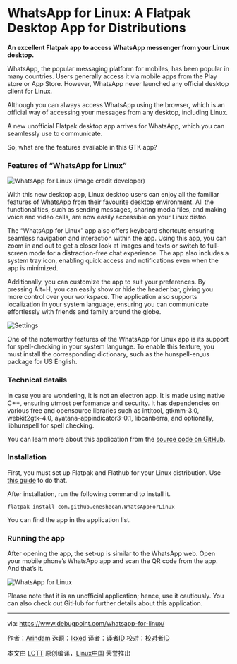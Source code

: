 [#]: subject: "WhatsApp for Linux: A Flatpak Desktop App for Distributions"
[#]: via: "https://www.debugpoint.com/whatsapp-for-linux/"
[#]: author: "Arindam https://www.debugpoint.com/author/admin1/"
[#]: collector: "lkxed"
[#]: translator: "geekpi"
[#]: reviewer: " "
[#]: publisher: " "
[#]: url: " "

WhatsApp for Linux: A Flatpak Desktop App for Distributions
======

**An excellent Flatpak app to access WhatsApp messenger from your Linux desktop.**

WhatsApp, the popular messaging platform for mobiles, has been popular in many countries. Users generally access it via mobile apps from the Play store or App Store. However, WhatsApp never launched any official desktop client for Linux.

Although you can always access WhatsApp using the browser, which is an official way of accessing your messages from any desktop, including Linux.

A new unofficial Flatpak desktop app arrives for WhatsApp, which you can seamlessly use to communicate.

So, what are the features available in this GTK app?

### Features of “WhatsApp for Linux”

![WhatsApp for Linux (image credit developer)][1]

With this new desktop app, Linux desktop users can enjoy all the familiar features of WhatsApp from their favourite desktop environment. All the functionalities, such as sending messages, sharing media files, and making voice and video calls, are now easily accessible on your Linux distro.

The “WhatsApp for Linux” app also offers keyboard shortcuts ensuring seamless navigation and interaction within the app. Using this app, you can zoom in and out to get a closer look at images and texts or switch to full-screen mode for a distraction-free chat experience. The app also includes a system tray icon, enabling quick access and notifications even when the app is minimized.

Additionally, you can customize the app to suit your preferences. By pressing Alt+H, you can easily show or hide the header bar, giving you more control over your workspace. The application also supports localization in your system language, ensuring you can communicate effortlessly with friends and family around the globe.

![Settings][2]

One of the noteworthy features of the WhatsApp for Linux app is its support for spell-checking in your system language. To enable this feature, you must install the corresponding dictionary, such as the hunspell-en_us package for US English.

### Technical details

In case you are wondering, it is not an electron app. It is made using native C++, ensuring utmost performance and security. It has dependencies on various free and opensource libraries such as intltool, gtkmm-3.0, webkit2gtk-4.0, ayatana-appindicator3-0.1, libcanberra, and optionally, libhunspell for spell checking.

You can learn more about this application from the [source code on GitHub][3].

### Installation

First, you must set up Flatpak and Flathub for your Linux distribution. Use [this guide][4] to do that.

After installation, run the following command to install it.

```
flatpak install com.github.eneshecan.WhatsAppForLinux
```

You can find the app in the application list.

### Running the app

After opening the app, the set-up is similar to the WhatsApp web. Open your mobile phone’s WhatsApp app and scan the QR code from the app. And that’s it.

![WhatsApp for Linux][5]

Please note that it is an unofficial application; hence, use it cautiously. You can also check out GitHub for further details about this application.

--------------------------------------------------------------------------------

via: https://www.debugpoint.com/whatsapp-for-linux/

作者：[Arindam][a]
选题：[lkxed][b]
译者：[译者ID](https://github.com/译者ID)
校对：[校对者ID](https://github.com/校对者ID)

本文由 [LCTT](https://github.com/LCTT/TranslateProject) 原创编译，[Linux中国](https://linux.cn/) 荣誉推出

[a]: https://www.debugpoint.com/author/admin1/
[b]: https://github.com/lkxed/
[1]: https://www.debugpoint.com/wp-content/uploads/2023/06/WhatsApp-for-Linux-image-credit-developer.jpg
[2]: https://www.debugpoint.com/wp-content/uploads/2023/06/Settings.jpg
[3]: https://github.com/eneshecan/whatsapp-for-linux
[4]: https://www.debugpoint.com/how-to-install-flatpak-apps-ubuntu-linux/
[5]: https://www.debugpoint.com/wp-content/uploads/2023/06/WhatsApp-for-Linux.jpg